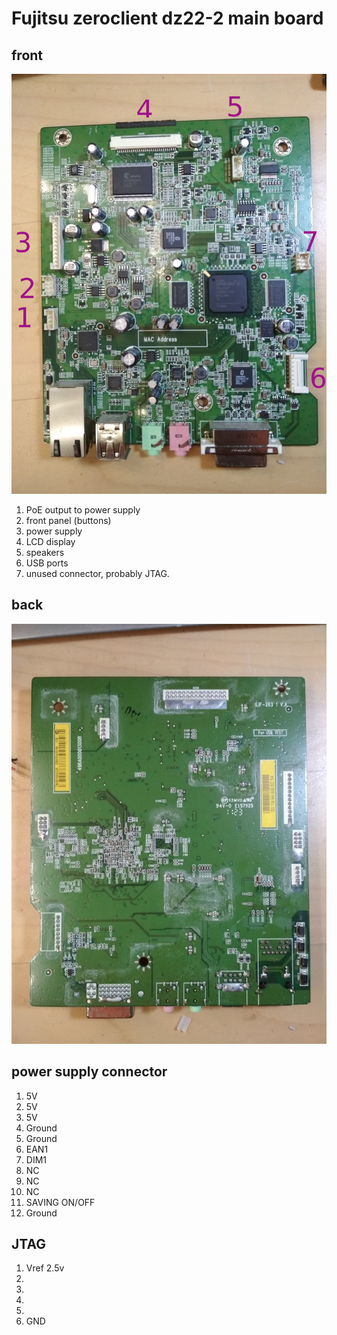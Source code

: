
# Fujitsu zeroclient dz22-2 main board

## front

![front](imgs/pcb-front.jpg)

1. PoE output to power supply
2. front panel (buttons)
3. power supply
4. LCD display
5. speakers
6. USB ports
7. unused connector, probably JTAG.

## back

![back](imgs/pcb-back.jpg)


## power supply connector

1. 5V
2. 5V
3. 5V
4. Ground
5. Ground
6. EAN1
7. DIM1
8. NC
9. NC
10. NC
11. SAVING ON/OFF
12. Ground

## JTAG

1. Vref 2.5v
2.
3.
4.
5.
6. GND


